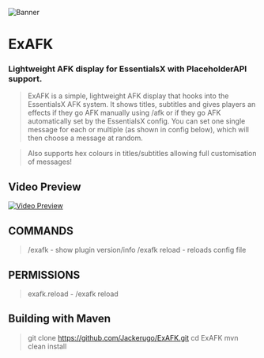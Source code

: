 ![Banner](https://imgur.com/5qWVg3Y.png) 
# ExAFK
### Lightweight AFK display for EssentialsX with PlaceholderAPI support. 

> ExAFK is a simple, lightweight AFK display that hooks into the EssentialsX AFK system. It shows titles, subtitles and gives players an effects if they go AFK manually using /afk or if they go AFK automatically set by the EssentialsX config. You can set one single message for each or multiple (as shown in config below), which will then choose a message at random.

> Also supports hex colours in titles/subtitles allowing full customisation of messages!

## Video Preview
[![Video Preview](https://img.youtube.com/vi/2duTRidKfQM/0.jpg)](https://www.youtube.com/watch?v=2duTRidKfQM)

## COMMANDS
> /exafk - show plugin version/info
> /exafk reload - reloads config file

## PERMISSIONS
> exafk.reload - /exafk reload

## Building with Maven
> git clone https://github.com/Jackerugo/ExAFK.git
> cd ExAFK
> mvn clean install

